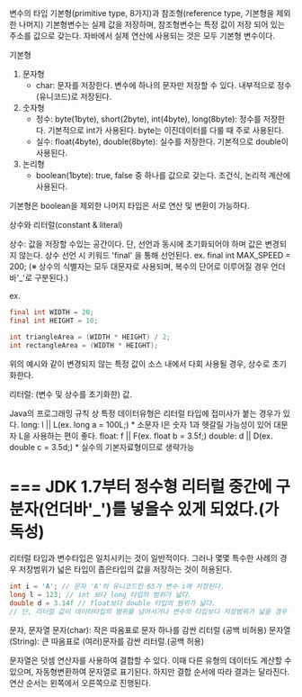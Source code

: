 변수의 타입 
기본형(primitive type, 8가지)과 참조형(reference type, 기본형을 제외한 나머지)
기본형변수는 실제 값을 저장하며, 참조형변수는 특정 값이 저장 되어 있는 주소를 값으로 갖는다.
자바에서 실제 연산에 사용되는 것은 모두 기본형 변수이다.

기본형
1. 문자형
    - char: 문자를 저장한다. 변수에 하나의 문자만 저장할 수 있다. 내부적으로 정수(유니코드)로 저장된다.
2. 숫자형 
   - 정수: byte(1byte), short(2byte), int(4byte), long(8byte): 정수를 저장한다. 기본적으로 int가 사용된다. byte는 이진데이터를 다룰 때 주로 사용된다. 
   - 실수: float(4byte), double(8byte): 실수를 저장한다. 기본적으로 double이 사용된다.  
3. 논리형
   - boolean(1byte): true, false 중 하나를 값으로 갖는다. 조건식, 논리적 계산에 사용된다. 

기본형은 boolean을 제외한 나머지 타입은 서로 연산 및 변환이 가능하다. 



상수와 리터럴(constant & literal)

상수: 값을 저장할 수있는 공간이다. 단, 선언과 동시에 초기화되어야 하며 값은 변경되지 않는다. 
상수 선언 시 키워드 'final' 을 통해 선언된다.
ex. final int MAX_SPEED = 200;
(※ 상수의 식별자는 모두 대문자로 사용되며, 복수의 단어로 이루어질 경우 언더바'_'로 구분된다.)


ex.
```java
final int WIDTH = 20;
final int HEIGHT = 10;

int triangleArea = (WIDTH * HEIGHT) / 2;
int rectangleArea = (WIDTH * HEIGHT);
```

위의 예시와 같이 변경되지 않는 특정 값이 소스 내에서 다회 사용될 경우, 상수로 초기화한다.   


리터럴: (변수 및 상수를 초기화한) 값. 

Java의 프로그래밍 규칙 상 특정 데이터유형은 리터럴 타입에 접미사가 붙는 경우가 있다. 
long: l || L(ex. long a = 100L;) * 소문자 l은 숫자 1과 헷갈릴 가능성이 있어 대문자 L을 사용하는 편이 좋다.
float: f || F(ex. float b = 3.5f;)
double: d || D(ex. double c = 3.5d;) * 실수의 기본자료형이므로 생략가능

=== 
JDK 1.7부터 정수형 리터럴 중간에 구분자(언더바'_')를 넣을수 있게 되었다.(가독성)
===


리터럴 타입과 변수타입은 일치시키는 것이 일반적이다. 
그러나 몇몇 특수한 사례의 경우 저장범위가 넓은 타입이 좁은타입의 값을 저장하는 것이 허용된다.
``` java 
int i = 'A'; // 문자 'A'의 유니코드인 65가 변수 i에 저장된다.
long l = 123; // int 보다 long 타입의 범위가 넓다.
double d = 3.14f // float보다 double 타입의 범위가 넓다.
// 단, 리터럴 값이 데이터타입의 범위를 넘어서거나 변수의 타입보다 저장범위가 넓을 경우 컴파일 에러가 발생한다. 
```

문자, 문자열
문자(char): 작은 따옴표로 문자 하나를 감싼 리터럴 (공백 비허용)
문자열(String): 큰 따옴표로 (여러)문자를 감싼 리터럴.(공백 허용) 

문자열은 덧셈 연산자를 사용하여 결합할 수 있다. 이때 다른 유형의 데이터도 계산할 수 있으며, 자동형변환하여 문자열로 표기된다. 
하지만 결합 순서에 따라 결과는 달라진다. 연산 순서는 왼쪽에서 오른쪽으로 진행된다.
